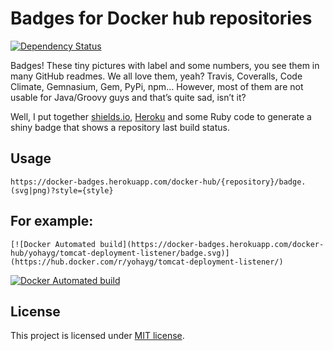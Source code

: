 Badges for Docker hub repositories
=========================

 [![Dependency Status](https://gemnasium.com/jirutka/maven-badges.svg)](https://gemnasium.com/jirutka/maven-badges)

Badges! These tiny pictures with label and some numbers, you see them in many GitHub readmes. We all love them, yeah? Travis, Coveralls, Code Climate, Gemnasium, Gem, PyPi, npm… 
However, most of them are not usable for Java/Groovy guys and that’s quite sad, isn’t it?

Well, I put together [shields.io](http://shields.io/), [Heroku](https://heroku.com) and some Ruby code to generate a shiny badge that shows a repository last build status.


Usage
-----

     
    https://docker-badges.herokuapp.com/docker-hub/{repository}/badge.(svg|png)?style={style}

For example:
-----------

    [![Docker Automated build](https://docker-badges.herokuapp.com/docker-hub/yohayg/tomcat-deployment-listener/badge.svg)](https://hub.docker.com/r/yohayg/tomcat-deployment-listener/)


 [![Docker Automated build](https://docker-badges.herokuapp.com/docker-hub/yohayg/tomcat-deployment-listener/badge.svg)](https://hub.docker.com/r/yohayg/tomcat-deployment-listener/)


License
-------
This project is licensed under [MIT license](http://opensource.org/licenses/MIT).
